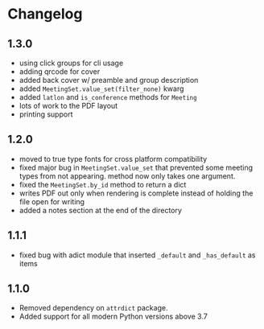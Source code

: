 # Changelog

## 1.3.0

- using click groups for cli usage
- adding qrcode for cover
- added back cover w/ preamble and group description
- added `MeetingSet.value_set(filter_none)` kwarg
- added `latlon` and `is_conference` methods for `Meeting`
- lots of work to the PDF layout
- printing support 

## 1.2.0

- moved to true type fonts for cross platform compatibility
- fixed major bug in `MeetingSet.value_set` that prevented some meeting types from not appearing. method now only takes one argument.
- fixed the `MeetingSet.by_id` method to return a dict
- writes PDF out only when rendering is complete instead of holding the file open for writing
- added a notes section at the end of the directory

## 1.1.1

- fixed bug with adict module that inserted `_default` and `_has_default` as items

## 1.1.0

- Removed dependency on `attrdict` package.
- Added support for all modern Python versions above 3.7
